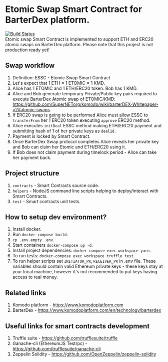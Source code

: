 # Etomic Swap Smart Contract for BarterDex platform.
[![Build Status](https://travis-ci.org/artemii235/etomic-swap.svg?branch=master)](https://travis-ci.org/artemii235/etomic-swap)  
Etomic swap Smart Contract is implemented to support ETH and ERC20 atomic swaps on BarterDex platform.
Please note that this project is not production ready yet!

## Swap workflow

1. Definition: ESSC - Etomic Swap Smart Contract 
1. Let's expect that 1 ETH = 1 ETOMIC = 1 KMD.
1. Alice has 1 ETOMIC and 1 ETH/ERC20 token. Bob has 1 KMD.
1. Alice and Bob generate temporary Private/Public key pairs required to execute BarterDex Atomic swap of ETOMIC/KMD: https://github.com/SuperNETorg/komodo/wiki/barterDEX-Whitepaper-v2#atomic-swaps.
1. If ERC20 swap is going to be performed Alice must allow ESSC to `transferFrom` her 1 ERC20 token executing `approve` ERC20 method. 
1. Alice executes `initDeal` ESSC method making ETH/ERC20 payment and submitting hash of 1 of her private keys as `dealId`.
1. Payment is locked by Smart Contract.
1. Once BarterDex Swap protocol completes Alice reveals her private key and Bob can claim her Etomic and ETH/ERC20 using it.
1. If Bob does not claim payment during timelock period - Alice can take her payment back.

## Project structure

1. `contracts` - Smart Contracts source code.
1. `helpers` - NodeJS command line scripts helping to deploy/interact with Smart Contracts.
1. `test` - Smart contracts unit tests.

## How to setup dev environment?

1. Install docker.
1. Run `docker-compose build`.
1. `cp .env.empty .env`.
1. Start containers `docker-compose up -d`.
1. Install project dependencies: `docker-compose exec workspace yarn`.
1. To run tests: `docker-compose exec workspace truffle test`.
1. To run helper scripts set `INITIATOR_PK`, `RECEIVER_PK` in .env file. These variables should contain valid Ethereum private keys - these keys stay at your local machine, however it's not recommended to put keys having access to real money.

## Related links

1. Komodo platform - https://www.komodoplatform.com
1. BarterDex - https://www.komodoplatform.com/en/technology/barterdex

## Useful links for smart contracts development

1. Truffle suite - https://github.com/trufflesuite/truffle
1. Ganache-cli (EthereumJS Testrpc) - https://github.com/trufflesuite/ganache-cli
1. Zeppelin Solidity - https://github.com/OpenZeppelin/zeppelin-solidity
